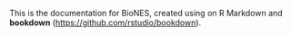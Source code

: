 This is the documentation for BioNES, created using on R Markdown and **bookdown** (https://github.com/rstudio/bookdown).
